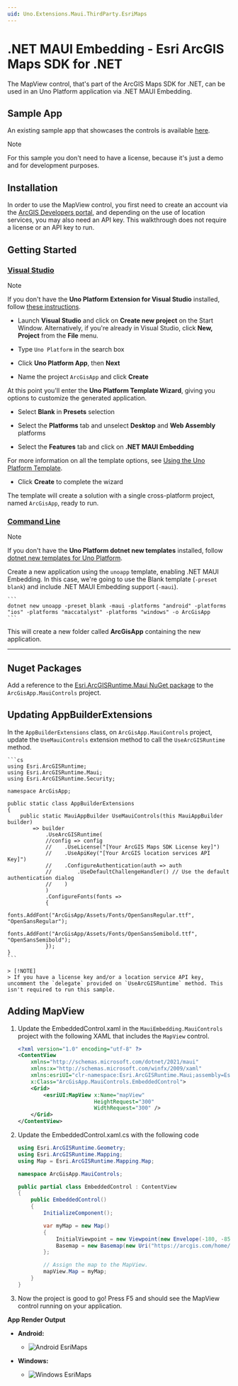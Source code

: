 ```yaml
---
uid: Uno.Extensions.Maui.ThirdParty.EsriMaps
---
```

# .NET MAUI Embedding - Esri ArcGIS Maps SDK for .NET

The MapView control, that's part of the ArcGIS Maps SDK for .NET, can be used in an Uno Platform application via .NET MAUI Embedding. 

## Sample App

An existing sample app that showcases the controls is available [here](https://github.com/unoplatform/Uno.Samples/tree/master/UI/MauiEmbedding/ArcGisApp).

> [!NOTE] 
> For this sample you don't need to have a license, because it's just a demo and for development purposes.

## Installation

In order to use the MapView control, you first need to create an account via the [ArcGIS Developers portal](https://developers.arcgis.com/sign-up/), and depending on the use of location services, you may also need an API key. This walkthrough does not require a license or an API key to run.

## Getting Started

### [Visual Studio](#tab/vs)

> [!NOTE]
> If you don't have the **Uno Platform Extension for Visual Studio** installed, follow [these instructions](xref:Uno.GetStarted.vs2022).

- Launch **Visual Studio** and click on **Create new project** on the Start Window. Alternatively, if you're already in Visual Studio, click **New, Project** from the **File** menu.

- Type `Uno Platform` in the search box

- Click **Uno Platform App**, then **Next**

- Name the project `ArcGisApp` and click **Create**

At this point you'll enter the **Uno Platform Template Wizard**, giving you options to customize the generated application.

- Select **Blank** in **Presets** selection

- Select the **Platforms** tab and unselect **Desktop** and **Web Assembly** platforms

- Select the **Features** tab and click on **.NET MAUI Embedding**

For more information on all the template options, see [Using the Uno Platform Template](xref:Uno.GettingStarted.UsingWizard).

- Click **Create** to complete the wizard

The template will create a solution with a single cross-platform project, named `ArcGisApp`, ready to run.

### [Command Line](#tab/cli)

> [!NOTE]
> If you don't have the **Uno Platform dotnet new templates** installed, follow [dotnet new templates for Uno Platform](xref:Uno.GetStarted.dotnet-new).

Create a new application using the `unoapp` template, enabling .NET MAUI Embedding. In this case, we're going to use the Blank template (`-preset blank`) and include .NET MAUI Embedding support (`-maui`).

    ```
    dotnet new unoapp -preset blank -maui -platforms "android" -platforms "ios" -platforms "maccatalyst" -platforms "windows" -o ArcGisApp
    ```

This will create a new folder called **ArcGisApp** containing the new application.

---

## Nuget Packages

Add a reference to the [Esri.ArcGISRuntime.Maui NuGet package](https://www.nuget.org/packages/Esri.ArcGISRuntime.Maui) to the `ArcGisApp.MauiControls` project.

## Updating AppBuilderExtensions

In the `AppBuilderExtensions` class, on `ArcGisApp.MauiControls` project, update the `UseMauiControls` extension method to call the `UseArcGISRuntime` method.

    ```cs
    using Esri.ArcGISRuntime;
    using Esri.ArcGISRuntime.Maui;
    using Esri.ArcGISRuntime.Security;

    namespace ArcGisApp;

    public static class AppBuilderExtensions
    {
        public static MauiAppBuilder UseMauiControls(this MauiAppBuilder builder) 
            => builder
                .UseArcGISRuntime(
                //config => config
                //    .UseLicense("[Your ArcGIS Maps SDK License key]")
                //    .UseApiKey("[Your ArcGIS location services API Key]")
                //    .ConfigureAuthentication(auth => auth
                //        .UseDefaultChallengeHandler() // Use the default authentication dialog
                //    )
                )
                .ConfigureFonts(fonts =>
                {
                    fonts.AddFont("ArcGisApp/Assets/Fonts/OpenSansRegular.ttf", "OpenSansRegular");
                    fonts.AddFont("ArcGisApp/Assets/Fonts/OpenSansSemibold.ttf", "OpenSansSemibold");
                });
    }
    ```

    > [!NOTE]
    > If you have a license key and/or a location service API key, uncomment the `delegate` provided on `UseArcGISRuntime` method. This isn't required to run this sample.

## Adding MapView

1. Update the EmbeddedControl.xaml in the `MauiEmbedding.MauiControls` project with the following XAML that includes the `MapView` control.

    ```xml
    <?xml version="1.0" encoding="utf-8" ?>
    <ContentView 
        xmlns="http://schemas.microsoft.com/dotnet/2021/maui"
        xmlns:x="http://schemas.microsoft.com/winfx/2009/xaml"
        xmlns:esriUI="clr-namespace:Esri.ArcGISRuntime.Maui;assembly=Esri.ArcGISRuntime.Maui"
        x:Class="ArcGisApp.MauiControls.EmbeddedControl">
        <Grid>
            <esriUI:MapView x:Name="mapView"
                            HeightRequest="300"
                            WidthRequest="300" />
        </Grid>
    </ContentView>
    ```

1. Update the EmbeddedControl.xaml.cs with the following code

    ```cs
    using Esri.ArcGISRuntime.Geometry;
    using Esri.ArcGISRuntime.Mapping;
    using Map = Esri.ArcGISRuntime.Mapping.Map;

    namespace ArcGisApp.MauiControls;

    public partial class EmbeddedControl : ContentView
    {
        public EmbeddedControl()
        {
            InitializeComponent();

            var myMap = new Map()
            {
                InitialViewpoint = new Viewpoint(new Envelope(-180, -85, 180, 85, SpatialReferences.Wgs84)),
                Basemap = new Basemap(new Uri("https://arcgis.com/home/item.html?id=86265e5a4bbb4187a59719cf134e0018"))
            };

            // Assign the map to the MapView.
            mapView.Map = myMap;
        }
    }
    ```

1. Now the project is good to go! Press F5 and should see the MapView control running on your application.

**App Render Output**

- **Android:**
  - ![Android EsriMaps](Assets/Screenshots/Android/EsriMaps.png)

- **Windows:**
  - ![Windows EsriMaps](Assets/Screenshots/Windows/EsriMaps.png)
